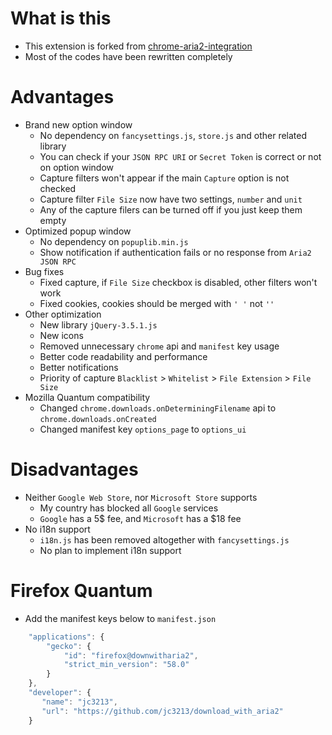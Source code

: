 # What is this

- This extension is forked from [chrome-aria2-integration](https://github.com/robbielj/chrome-aria2-integration)
- Most of the codes have been rewritten completely


# Advantages

- Brand new option window
  - No dependency on `fancysettings.js`, `store.js` and other related library
  - You can check if your `JSON RPC URI` or `Secret Token` is correct or not on option window
  - Capture filters won't appear if the main `Capture` option is not checked
  - Capture filter `File Size` now have two settings, `number` and `unit`
  - Any of the capture filers can be turned off if you just keep them empty
- Optimized popup window
  - No dependency on `popuplib.min.js`
  - Show notification if authentication fails or no response from `Aria2 JSON RPC`
- Bug fixes
  - Fixed capture, if `File Size` checkbox is disabled, other filters won't work
  - Fixed cookies, cookies should be merged with `' '` not `''`
- Other optimization
  - New library `jQuery-3.5.1.js`
  - New icons
  - Removed unnecessary `chrome` api and `manifest` key usage
  - Better code readability and performance
  - Better notifications
  - Priority of capture `Blacklist` > `Whitelist` > `File Extension` > `File Size`
- Mozilla Quantum compatibility
  - Changed `chrome.downloads.onDeterminingFilename` api to `chrome.downloads.onCreated`
  - Changed manifest key `options_page` to `options_ui`


# Disadvantages

- Neither `Google Web Store`, nor `Microsoft Store` supports
  - My country has blocked all `Google` services
  - `Google` has a 5$ fee, and `Microsoft` has a $18 fee
- No i18n support
  - `i18n.js` has been removed altogether with `fancysettings.js`
  - No plan to implement i18n support

# Firefox Quantum

- Add the manifest keys below to `manifest.json`
```javascript
    "applications": {
        "gecko": {
            "id": "firefox@downwitharia2",
            "strict_min_version": "58.0"
        }
    },
    "developer": {
       "name": "jc3213",
       "url": "https://github.com/jc3213/download_with_aria2"
    }
```
